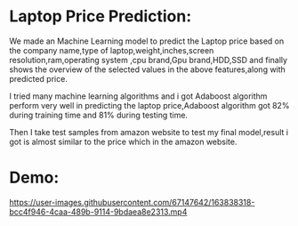 
# Laptop Price Prediction:
We made an Machine Learning model to predict the Laptop price based on the 
company name,type of laptop,weight,inches,screen resolution,ram,operating system
,cpu brand,Gpu brand,HDD,SSD and finally shows the overview of the selected values in the 
above features,along with predicted price.

I tried many machine learning algorithms and i got Adaboost algorithm 
perform very well in predicting the laptop price,Adaboost algorithm got
82% during training time and 81% during testing time.

Then I take test samples from amazon website to test my final model,result i got is 
almost similar to the price which in the amazon website.
 
# Demo:


https://user-images.githubusercontent.com/67147642/163838318-bcc4f946-4caa-489b-9114-9bdaea8e2313.mp4






